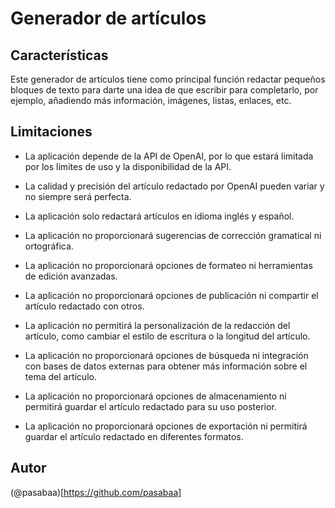 # Generador de artículos

## Características

Este generador de artículos tiene como principal función redactar pequeños bloques de texto para darte una idea de que escribir para completarlo, por ejemplo, añadiendo más información, imágenes, listas, enlaces, etc.

## Limitaciones

- La aplicación depende de la API de OpenAI, por lo que estará limitada por los límites de uso y la disponibilidad de la API.

- La calidad y precisión del artículo redactado por OpenAI pueden variar y no siempre será perfecta.

- La aplicación solo redactará artículos en idioma inglés y español.

- La aplicación no proporcionará sugerencias de corrección gramatical ni ortográfica.

- La aplicación no proporcionará opciones de formateo ni herramientas de edición avanzadas.

- La aplicación no proporcionará opciones de publicación ni compartir el artículo redactado con otros.

- La aplicación no permitirá la personalización de la redacción del artículo, como cambiar el estilo de escritura o la longitud del artículo.

- La aplicación no proporcionará opciones de búsqueda ni integración con bases de datos externas para obtener más información sobre el tema del artículo.

- La aplicación no proporcionará opciones de almacenamiento ni permitirá guardar el artículo redactado para su uso posterior.

- La aplicación no proporcionará opciones de exportación ni permitirá guardar el artículo redactado en diferentes formatos.

## Autor

(@pasabaa)[https://github.com/pasabaa]